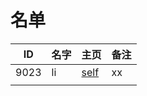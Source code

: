 
# 名单

|  ID    |  名字    |  主页    | 备注     |
| ---- | ---- | ---- | ---- |
|   9023   | li     |   [self](9023.md)   |   xx  |
|      |      |      |      |

